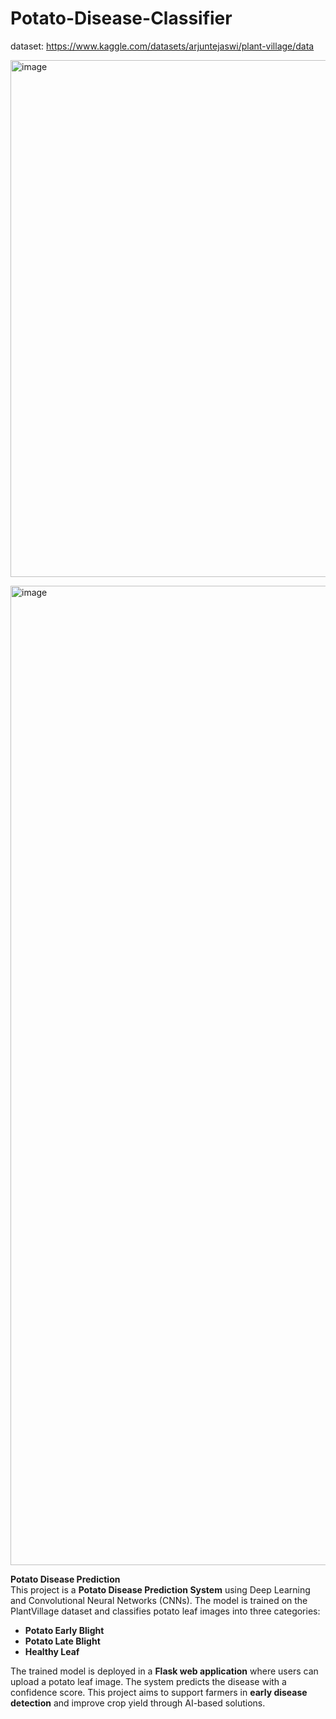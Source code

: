 # Potato-Disease-Classifier
dataset: https://www.kaggle.com/datasets/arjuntejaswi/plant-village/data 

<img width="1804" height="827" alt="image" src="https://github.com/user-attachments/assets/026408d2-fe7d-47fc-921a-009b1c622241" /> <br>

<img width="1483" height="1567" alt="image" src="https://github.com/user-attachments/assets/1a1e3adf-43b3-49b3-af2b-5ed5b8bbadb9" /> <br>

**Potato Disease Prediction** <br>
This project is a **Potato Disease Prediction System** using Deep Learning and Convolutional Neural Networks (CNNs).
The model is trained on the PlantVillage dataset and classifies potato leaf images into three categories:

* **Potato Early Blight**
* **Potato Late Blight**
* **Healthy Leaf**

The trained model is deployed in a **Flask web application** where users can upload a potato leaf image. The system predicts the disease with a confidence score. This project aims to support farmers in **early disease detection** and improve crop yield through AI-based solutions.





